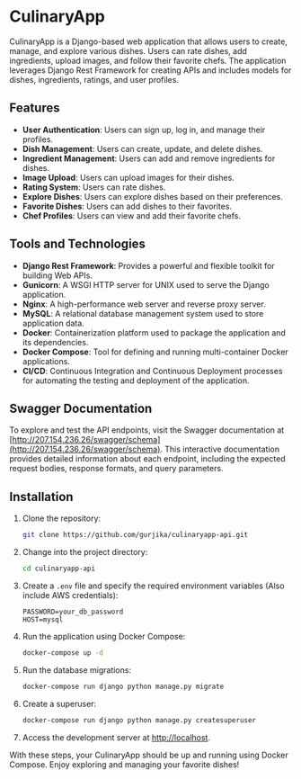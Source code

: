 # CulinaryApp

CulinaryApp is a Django-based web application that allows users to create, manage, and explore various dishes. Users can rate dishes, add ingredients, upload images, and follow their favorite chefs. The application leverages Django Rest Framework for creating APIs and includes models for dishes, ingredients, ratings, and user profiles.

## Features

- **User Authentication**: Users can sign up, log in, and manage their profiles.
- **Dish Management**: Users can create, update, and delete dishes.
- **Ingredient Management**: Users can add and remove ingredients for dishes.
- **Image Upload**: Users can upload images for their dishes.
- **Rating System**: Users can rate dishes.
- **Explore Dishes**: Users can explore dishes based on their preferences.
- **Favorite Dishes**: Users can add dishes to their favorites.
- **Chef Profiles**: Users can view and add their favorite chefs.


## Tools and Technologies
- **Django Rest Framework**: Provides a powerful and flexible toolkit for building Web APIs.
- **Gunicorn**: A WSGI HTTP server for UNIX used to serve the Django application.
- **Nginx**: A high-performance web server and reverse proxy server.
- **MySQL**: A relational database management system used to store application data.
- **Docker**: Containerization platform used to package the application and its dependencies.
- **Docker Compose**: Tool for defining and running multi-container Docker applications.
- **CI/CD**: Continuous Integration and Continuous Deployment processes for automating the testing and deployment of the application.

## Swagger Documentation

To explore and test the API endpoints, visit the Swagger documentation at [http://207.154.236.26/swagger/schema](http://207.154.236.26/swagger/schema). This interactive documentation provides detailed information about each endpoint, including the expected request bodies, response formats, and query parameters.

## Installation

1. Clone the repository:
    ```sh
    git clone https://github.com/gurjika/culinaryapp-api.git
    ```

2. Change into the project directory:
    ```sh
    cd culinaryapp-api
    ```

3. Create a `.env` file and specify the required environment variables (Also include AWS credentials):
    ```env
    PASSWORD=your_db_password
    HOST=mysql
    ```

4. Run the application using Docker Compose:
    ```sh
    docker-compose up -d
    ```

5. Run the database migrations:
    ```sh
    docker-compose run django python manage.py migrate
    ```

6. Create a superuser:
    ```sh
    docker-compose run django python manage.py createsuperuser
    ```

7. Access the development server at [http://localhost](http://localhost).

With these steps, your CulinaryApp should be up and running using Docker Compose. Enjoy exploring and managing your favorite dishes!
